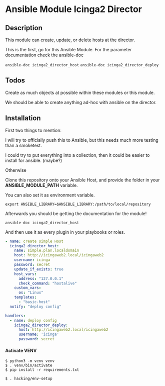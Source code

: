 # Ansible Module Icinga2 Director

## Description

This module can create, update, or delete hosts at the director.

This is the first, go for this Ansible Module. For the parameter documentation check the ansible-doc

`ansible-doc icinga2_director_host`
`ansible-doc icinga2_director_deploy`

## Todos

Create as much objects at possible within these modules or this module.

We should be able to create anything ad-hoc with ansible on the director.


## Installation

First two things to mention:

I will try to officially push this to Ansible, but this needs much more testing than a smoketest.

I could try to put everything into a collection, then it could be easier to install for ansible. (maybe?)

Otherwise

Clone this repository onto your Ansible Host, and provide the folder in your **ANSIBLE_MODULE_PATH** variable.

You can also set it as environment variable.

```
export ANSIBLE_LIBRARY=$ANSIBLE_LIBRARY:/path/to/local/repository
```

Afterwards you should be getting the documentation for the module!

```
ansible-doc icinga2_director_host
```

And then use it as every plugin in your playbooks or roles.

```yaml
- name: create simple Host
  icinga2_director_host:
    name: simple.plan.localdomain
    host: http://icingaweb2.local/icingaweb2
    username: icinga
    password: secret
    update_if_exists: true
    host_vars:
      address: "127.0.0.1"
      check_command: "hostalive"
    custom_vars:
      os: "Linux"
    templates:
      - "basic-host"
  notify: "deploy config"

handlers:
  - name: deploy config
    icinga2_director_deploy:
      host: http://icingaweb2.local/icingaweb2
      username: 'icinga'
      password: secret
```

#### Activate VENV


```
$ python3 -m venv venv
$ . venv/bin/activate
$ pip install -r requirements.txt

$ . hacking/env-setup
```
